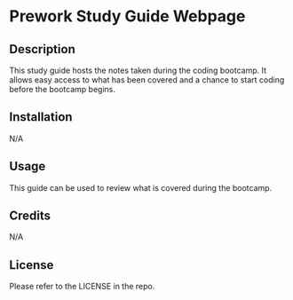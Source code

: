 # Prework Study Guide Webpage

## Description

This study guide hosts the notes taken during the coding bootcamp. It allows easy access to what has been covered and a chance to start coding before the bootcamp begins.


## Installation

N/A

## Usage

This guide can be used to review what is covered during the bootcamp.

## Credits

N/A

## License

Please refer to the LICENSE in the repo.

